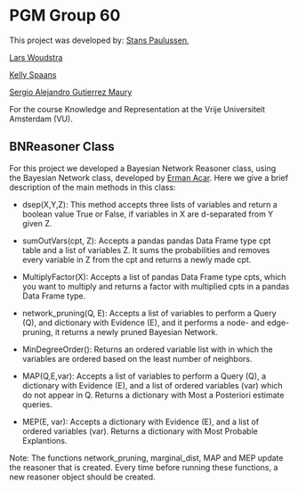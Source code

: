 ﻿# PGM Group 60

This project was developed by: 
[Stans Paulussen](https://canvas.vu.nl/groups/193220/users/169653), 

[Lars Woudstra](https://canvas.vu.nl/groups/193220/users/175984)

[Kelly Spaans](https://canvas.vu.nl/groups/193220/users/177742)

[Sergio Alejandro Gutierrez Maury](https://canvas.vu.nl/groups/188476/users/159566) 

For the course Knowledge and Representation at the Vrije Universiteit Amsterdam (VU).


## BNReasoner Class

For this project we developed a Bayesian Network Reasoner class, using the Bayesian Network class, developed by [Erman Acar](https://canvas.vu.nl/courses/55684/users/64587 "Author's name").
Here we give a brief description of the main methods in this class:



 - dsep(X,Y,Z): This method accepts three lists of variables and return a boolean value True or False, if variables in X are d-separated from Y given Z.
 
 - sumOutVars(cpt, Z): Accepts a pandas  pandas Data Frame type cpt table and a list of variables Z. It sums the probabilities and removes every variable in Z from the cpt and returns a newly made cpt. 
 
 - MultiplyFactor(X): Accepts a list of pandas Data Frame type cpts, which you want to multiply and returns a factor with multiplied cpts in a pandas Data Frame type.
 
 - network_pruning(Q, E): Accepts a list of variables to perform a Query (Q), and dictionary with Evidence (E), and it performs a node- and edge-pruning, it returns a newly pruned Bayesian Network. 
 
 - MinDegreeOrder(): Returns an ordered variable list with in which the variables are ordered based on the least number of neighbors.
 
 - MAP(Q,E,var): Accepts a list of variables to perform a Query (Q), a dictionary with Evidence (E), and a list of ordered variables (var) which do not appear in Q. Returns a dictionary with Most a Posteriori estimate queries.
 
 - MEP(E, var): Accepts a dictionary with Evidence (E), and a list of ordered variables (var). Returns a dictionary with Most Probable Explantions.

Note: The functions network_pruning, marginal_dist, MAP and MEP update the reasoner that is created. Every time before running these functions, a new reasoner object should be created. 
